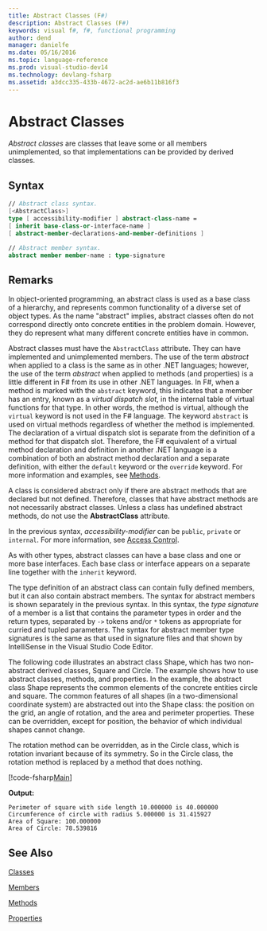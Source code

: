 ```yaml
---
title: Abstract Classes (F#)
description: Abstract Classes (F#)
keywords: visual f#, f#, functional programming
author: dend
manager: danielfe
ms.date: 05/16/2016
ms.topic: language-reference
ms.prod: visual-studio-dev14
ms.technology: devlang-fsharp
ms.assetid: a3dcc335-433b-4672-ac2d-ae6b11b816f3 
---
```


# Abstract Classes

*Abstract classes* are classes that leave some or all members unimplemented, so that implementations can be provided by derived classes.

## Syntax

```fsharp
// Abstract class syntax.
[<AbstractClass>]
type [ accessibility-modifier ] abstract-class-name =
[ inherit base-class-or-interface-name ]
[ abstract-member-declarations-and-member-definitions ]

// Abstract member syntax.
abstract member member-name : type-signature
```

## Remarks
In object-oriented programming, an abstract class is used as a base class of a hierarchy, and represents common functionality of a diverse set of object types. As the name "abstract" implies, abstract classes often do not correspond directly onto concrete entities in the problem domain. However, they do represent what many different concrete entities have in common.

Abstract classes must have the `AbstractClass` attribute. They can have implemented and unimplemented members. The use of the term *abstract* when applied to a class is the same as in other .NET languages; however, the use of the term *abstract* when applied to methods (and properties) is a little different in F# from its use in other .NET languages. In F#, when a method is marked with the `abstract` keyword, this indicates that a member has an entry, known as a *virtual dispatch slot*, in the internal table of virtual functions for that type. In other words, the method is virtual, although the `virtual` keyword is not used in the F# language. The keyword `abstract` is used on virtual methods regardless of whether the method is implemented. The declaration of a virtual dispatch slot is separate from the definition of a method for that dispatch slot. Therefore, the F# equivalent of a virtual method declaration and definition in another .NET language is a combination of both an abstract method declaration and a separate definition, with either the `default` keyword or the `override` keyword. For more information and examples, see [Methods](members/methods.md).

A class is considered abstract only if there are abstract methods that are declared but not defined. Therefore, classes that have abstract methods are not necessarily abstract classes. Unless a class has undefined abstract methods, do not use the **AbstractClass** attribute.

In the previous syntax, *accessibility-modifier* can be `public`, `private` or `internal`. For more information, see [Access Control](access-control.md).

As with other types, abstract classes can have a base class and one or more base interfaces. Each base class or interface appears on a separate line together with the `inherit` keyword.

The type definition of an abstract class can contain fully defined members, but it can also contain abstract members. The syntax for abstract members is shown separately in the previous syntax. In this syntax, the *type signature* of a member is a list that contains the parameter types in order and the return types, separated by `->` tokens and/or `*` tokens as appropriate for curried and tupled parameters. The syntax for abstract member type signatures is the same as that used in signature files and that shown by IntelliSense in the Visual Studio Code Editor.

The following code illustrates an abstract class Shape, which has two non-abstract derived classes, Square and Circle. The example shows how to use abstract classes, methods, and properties. In the example, the abstract class Shape represents the common elements of the concrete entities circle and square. The common features of all shapes (in a two-dimensional coordinate system) are abstracted out into the Shape class: the position on the grid, an angle of rotation, and the area and perimeter properties. These can be overridden, except for position, the behavior of which individual shapes cannot change.

The rotation method can be overridden, as in the Circle class, which is rotation invariant because of its symmetry. So in the Circle class, the rotation method is replaced by a method that does nothing.

[!code-fsharp[Main](../../../samples/snippets/fsharp/lang-ref-1/snippet2901.fs)]

**Output:**

```
Perimeter of square with side length 10.000000 is 40.000000
Circumference of circle with radius 5.000000 is 31.415927
Area of Square: 100.000000
Area of Circle: 78.539816
```

## See Also
[Classes](classes.md)

[Members](members/index.md)

[Methods](members/methods.md)

[Properties](members/Properties.md)